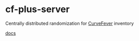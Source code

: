 # cf-plus-server

Centrally distributed randomization for [CurveFever](https://curvefever.pro) inventory

[docs](https://github.com/schwarzkopfb/cf-plus)
